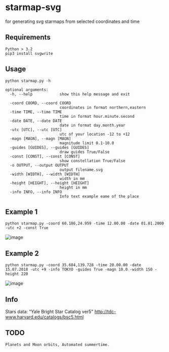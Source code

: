 # starmap-svg
for generating svg starmaps from selected coordinates and time 

## Requirements 
	Python > 3.2 
	pip3 install svgwrite

## Usage
	python starmap.py -h

	optional arguments:
	  -h, --help            show this help message and exit

	  -coord COORD, --coord COORD
	                        coordinates in format northern,eastern
	  -time TIME, --time TIME
	                        time in format hour.minute.second
	  -date DATE, --date DATE
	                        date in format day.month.year
	  -utc [UTC], --utc [UTC]
	                        utc of your location -12 to +12
	  -magn [MAGN], --magn [MAGN]
	                        magnitude limit 0.1-10.0
	  -guides [GUIDES], --guides [GUIDES]
	                        draw guides True/False
	  -const [CONST], --const [CONST]
	                        show constellation True/False
	  -o OUTPUT, --output OUTPUT
	                        output filename.svg
	  -width [WIDTH], --width [WIDTH]
	                        width in mm
	  -height [HEIGHT], --height [HEIGHT]
	                        height in mm
	  -info INFO, --info INFO
	                        Info text example eame of the place


## Example 1
	python starmap.py -coord 60.186,24.959 -time 12.00.00 -date 01.01.2000 -utc +2 -const True

![image](https://github.com/skeletor-git/starmap-svg/blob/master/example/starmap.png)

## Example 2
	python starmap.py -coord 35.684,139.728 -time 20.00.00 -date 15.07.2018 -utc +9 -info TOKYO -guides True -magn 10.0 -width 150 -height 220

![image](https://github.com/skeletor-git/starmap-svg/blob/master/example/starmap2.png)


## Info

Stars data: "Yale Bright Star Catalog ver5"
http://tdc-www.harvard.edu/catalogs/bsc5.html

## TODO
	Planets and Moon orbits, Automated summertime.